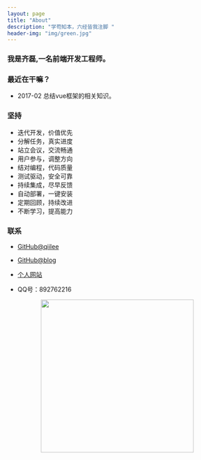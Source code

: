 ```yaml
---
layout: page
title: "About"
description: "学苟知本，六经皆我注脚 "
header-img: "img/green.jpg"
---
```




### 我是齐磊,一名前端开发工程师。



### 最近在干嘛？

* 2017-02 总结vue框架的相关知识。



### 坚持

- 迭代开发，价值优先
- 分解任务，真实进度
- 站立会议，交流畅通
- 用户参与，调整方向
- 结对编程，代码质量
- 测试驱动，安全可靠
- 持续集成，尽早反馈
- 自动部署，一键安装
- 定期回顾，持续改进
- 不断学习，提高能力




### 联系


- [GitHub@qiilee](https://github.com/qiilee)
- [GitHub@blog](https://qiilee.github.io)
- [个人网站](http://www.qiilee.online)

- QQ号：892762216


<center> 
    <p><img src="../img/qrcode.jpg" align="center" style="width:350px;height:350px;"></p>
</center>


